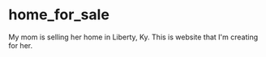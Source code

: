 # home_for_sale
My mom is selling her home in Liberty, Ky. This is website that I'm creating for her. 
